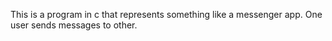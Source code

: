 This is a program in c that represents something like a messenger app. One user sends messages to other. 
